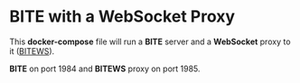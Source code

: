 # BITE with a WebSocket Proxy

This **docker-compose** file will run a **BITE** server and a **WebSocket**
proxy to it ([BITEWS](https://github.com/alvivar/bitews)).

**BITE** on port 1984 and **BITEWS** proxy on port 1985.
